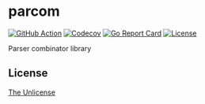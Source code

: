 # parcom

[![GitHub Action](https://img.shields.io/github/actions/workflow/status/raviqqe/parcom/test.yaml?branch=main&style=flat-square)](https://github.com/raviqqe/parcom/actions)
[![Codecov](https://img.shields.io/codecov/c/github/raviqqe/parcom.svg?style=flat-square)](https://codecov.io/gh/raviqqe/parcom)
[![Go Report Card](https://goreportcard.com/badge/github.com/raviqqe/parcom?style=flat-square)](https://goreportcard.com/report/github.com/raviqqe/parcom)
[![License](https://img.shields.io/github/license/raviqqe/parcom.svg?style=flat-square)](UNLICENSE)

Parser combinator library

## License

[The Unlicense](UNLICENSE)
